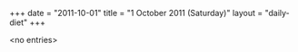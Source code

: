 +++
date = "2011-10-01"
title = "1 October 2011 (Saturday)"
layout = "daily-diet"
+++


\<no entries\>
